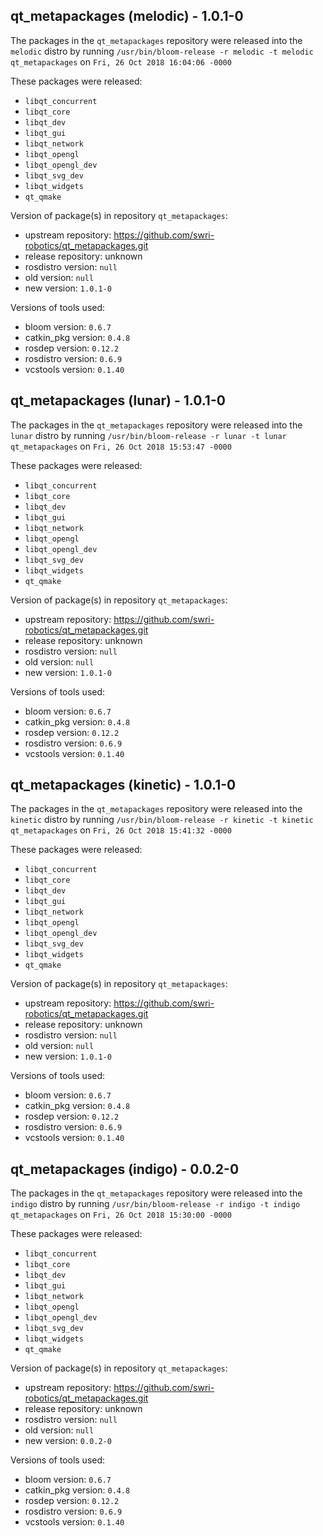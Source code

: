 ## qt_metapackages (melodic) - 1.0.1-0

The packages in the `qt_metapackages` repository were released into the `melodic` distro by running `/usr/bin/bloom-release -r melodic -t melodic qt_metapackages` on `Fri, 26 Oct 2018 16:04:06 -0000`

These packages were released:
- `libqt_concurrent`
- `libqt_core`
- `libqt_dev`
- `libqt_gui`
- `libqt_network`
- `libqt_opengl`
- `libqt_opengl_dev`
- `libqt_svg_dev`
- `libqt_widgets`
- `qt_qmake`

Version of package(s) in repository `qt_metapackages`:

- upstream repository: https://github.com/swri-robotics/qt_metapackages.git
- release repository: unknown
- rosdistro version: `null`
- old version: `null`
- new version: `1.0.1-0`

Versions of tools used:

- bloom version: `0.6.7`
- catkin_pkg version: `0.4.8`
- rosdep version: `0.12.2`
- rosdistro version: `0.6.9`
- vcstools version: `0.1.40`


## qt_metapackages (lunar) - 1.0.1-0

The packages in the `qt_metapackages` repository were released into the `lunar` distro by running `/usr/bin/bloom-release -r lunar -t lunar qt_metapackages` on `Fri, 26 Oct 2018 15:53:47 -0000`

These packages were released:
- `libqt_concurrent`
- `libqt_core`
- `libqt_dev`
- `libqt_gui`
- `libqt_network`
- `libqt_opengl`
- `libqt_opengl_dev`
- `libqt_svg_dev`
- `libqt_widgets`
- `qt_qmake`

Version of package(s) in repository `qt_metapackages`:

- upstream repository: https://github.com/swri-robotics/qt_metapackages.git
- release repository: unknown
- rosdistro version: `null`
- old version: `null`
- new version: `1.0.1-0`

Versions of tools used:

- bloom version: `0.6.7`
- catkin_pkg version: `0.4.8`
- rosdep version: `0.12.2`
- rosdistro version: `0.6.9`
- vcstools version: `0.1.40`


## qt_metapackages (kinetic) - 1.0.1-0

The packages in the `qt_metapackages` repository were released into the `kinetic` distro by running `/usr/bin/bloom-release -r kinetic -t kinetic qt_metapackages` on `Fri, 26 Oct 2018 15:41:32 -0000`

These packages were released:
- `libqt_concurrent`
- `libqt_core`
- `libqt_dev`
- `libqt_gui`
- `libqt_network`
- `libqt_opengl`
- `libqt_opengl_dev`
- `libqt_svg_dev`
- `libqt_widgets`
- `qt_qmake`

Version of package(s) in repository `qt_metapackages`:

- upstream repository: https://github.com/swri-robotics/qt_metapackages.git
- release repository: unknown
- rosdistro version: `null`
- old version: `null`
- new version: `1.0.1-0`

Versions of tools used:

- bloom version: `0.6.7`
- catkin_pkg version: `0.4.8`
- rosdep version: `0.12.2`
- rosdistro version: `0.6.9`
- vcstools version: `0.1.40`


## qt_metapackages (indigo) - 0.0.2-0

The packages in the `qt_metapackages` repository were released into the `indigo` distro by running `/usr/bin/bloom-release -r indigo -t indigo qt_metapackages` on `Fri, 26 Oct 2018 15:30:00 -0000`

These packages were released:
- `libqt_concurrent`
- `libqt_core`
- `libqt_dev`
- `libqt_gui`
- `libqt_network`
- `libqt_opengl`
- `libqt_opengl_dev`
- `libqt_svg_dev`
- `libqt_widgets`
- `qt_qmake`

Version of package(s) in repository `qt_metapackages`:

- upstream repository: https://github.com/swri-robotics/qt_metapackages.git
- release repository: unknown
- rosdistro version: `null`
- old version: `null`
- new version: `0.0.2-0`

Versions of tools used:

- bloom version: `0.6.7`
- catkin_pkg version: `0.4.8`
- rosdep version: `0.12.2`
- rosdistro version: `0.6.9`
- vcstools version: `0.1.40`


